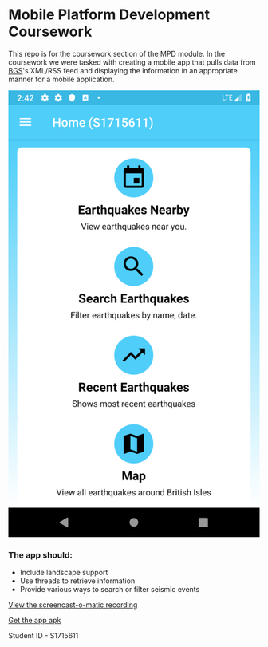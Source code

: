 # Mobile Platform Development Coursework

This repo is for the coursework section of the MPD module. In the coursework we were tasked with creating a mobile app that pulls data from [BGS](http://earthquakes.bgs.ac.uk/feeds/MhSeismology.xml)'s XML/RSS feed and displaying the information in an appropriate manner for a mobile application. 

![](homescreen.png)

### The app should:

* Include landscape support
* Use threads to retrieve information
* Provide various ways to search or filter seismic events

[View the screencast-o-matic recording](https://github.com/Kevxn/MobileCoursework/blob/master/MPD-Screen-Recording.mp4)

[Get the app apk](https://github.com/Kevxn/MobileCoursework/blob/master/app-debug.apk)

Student ID - S1715611
